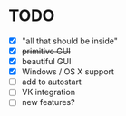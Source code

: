 # TODO
- [x] "all that should be inside"
- [x] ~~primitive GUI~~
- [x] beautiful GUI
- [x] Windows / OS X support
- [ ] add to autostart
- [ ] VK integration
- [ ] new features?

